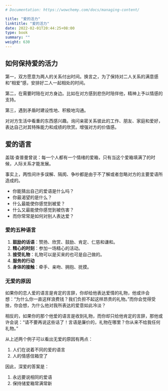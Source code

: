 ```yaml
---
# Documentation: https://wowchemy.com/docs/managing-content/

title: "爱的活力"
linktitle: "爱的活力"
date: 2022-02-01T20:44:25+08:00
type: book
summary: ""
weight: 630
---
```


<!--more-->

## 如何保持爱的活力

第一，双方愿意为两人的关系付出时间。换言之，为了保持对二人关系的满意感和“相爱”感，安排好二人一起相处的时间。

第二，在需要时陪在对方身边。比如在对方感到悲伤时陪伴他，精神上予以情感的支持。

第三，遇到矛盾时建设性地、积极地沟通。

对对方生活中看重的东西感兴趣。询问亲密关系彼此的工作、朋友、家庭和爱好，表达自己对其特殊能力和成绩的欣赏。增强对方的价值感。

## 爱的语言

盖瑞·查普曼曾说：每一个人都有一个情绪的爱箱，只有当这个爱箱填满了的时候，人际关系才能发展。

事实上，两性间许多误解、隔阂、争吵都是由于不了解或者忽略对方的主要爱语所造成的。

- 你能猜出自己的爱语是什么吗？
- 你最渴望的是什么？
- 什么最能使你感觉到被爱？
- 什么又最能使你感觉到被伤害？
- 而你常常是如何对别人表达爱？

### 爱的五种语言

1. **鼓励的话语**：赞扬、欣赏、鼓励、肯定、仁慈和谦和。
2. **精心的时刻**：参加一场精心的活动。
3. **接受礼物**：礼物可以是买来的也可是自己做的。
4. **服务的行动**
5. **身体的接触**：牵手、亲吻、拥抱、抚摸。

### 无爱的原因

如果你的恋人爱的语言是肯定的言辞，你却给他表达爱情的礼物，他或许会想：“为什么你一直这样浪费钱？我们负担不起这样昂贵的礼物。”而你会觉得受挫，你会想，为什么他对我所表达的爱意如此冷淡？

相反的，如果你的那个他爱的语言是收到礼物，而你却只给他肯定的言辞，那他或许会说：“请不要再说这些话了！言语是廉价的，礼物在哪里？你从来不给我任何礼物。”

从上述两个例子可以看出无爱的原因有两点：

1. 人们在说着不同的爱的语言
2. 人的情感信箱空了

因此，深爱的答案是：

1. 永远要说相同的爱语
2. 保持储爱箱常满常新